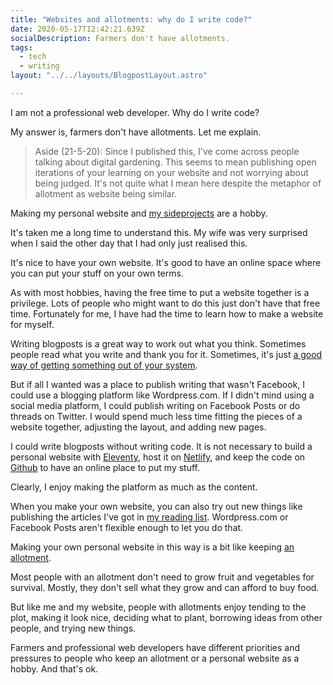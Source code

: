 ```yaml
---
title: "Websites and allotments: why do I write code?"
date: 2020-05-17T12:42:21.639Z
socialDescription: Farmers don't have allotments.
tags:
  - tech
  - writing
layout: "../../layouts/BlogpostLayout.astro"

---
```


I am not a professional web developer. Why do I write code?

My answer is, farmers don't have allotments. Let me explain.

> Aside (21-5-20): Since I published this, I've come across people talking about digital gardening. This seems to mean publishing open iterations of your learning on your website and not worrying about being judged. It's not quite what I mean here despite the metaphor of allotment as website being similar.

Making my personal website and [my sideprojects](/tags/new-website) are a hobby.

It's taken me a long time to understand this. My wife was very surprised when I said the other day that I had only just realised this.

It's nice to have your own website. It's good to have an online space where you can put your stuff on your own terms.

As with most hobbies, having the free time to put a website together is a privilege. Lots of people who might want to do this just don't have that free time. Fortunately for me, I have had the time to learn how to make a website for myself.

Writing blogposts is a great way to work out what you think. Sometimes people read what you write and thank you for it. Sometimes, it's just [a good way of getting something out of your system](/blog/2020-04-18-on-the-whataboutery-around-the-takeover-of-newcastle-united).

But if all I wanted was a place to publish writing that wasn't Facebook, I could use a blogging platform like <span>Wordpress.com</span>. If I didn't mind using a social media platform, I could publish writing on Facebook Posts or do threads on Twitter. I would spend much less time fitting the pieces of a website together, adjusting the layout, and adding new pages.

I could write blogposts without writing code. It is not necessary to build a personal website with [Eleventy](https://11ty.dev), host it on [Netlify](https://www.netlify.com), and keep the code on [Github](https://github.com) to have an online place to put my stuff.

Clearly, I enjoy making the platform as much as the content.

When you make your own website, you can also try out new things like publishing the articles I've got in [my reading list](/reading-list). <span>Wordpress.com</span> or Facebook Posts aren't flexible enough to let you do that.

Making your own personal website in this way is a bit like keeping [an allotment](https://en.wikipedia.org/wiki/Allotment_(gardening)).

Most people with an allotment don't need to grow fruit and vegetables for survival. Mostly, they don't sell what they grow and can afford to buy food.

But like me and my website, people with allotments enjoy tending to the plot, making it look nice, deciding what to plant, borrowing ideas from other people, and trying new things.

Farmers and professional web developers have different priorities and pressures to people who keep an allotment or a personal website as a hobby. And that's ok.
